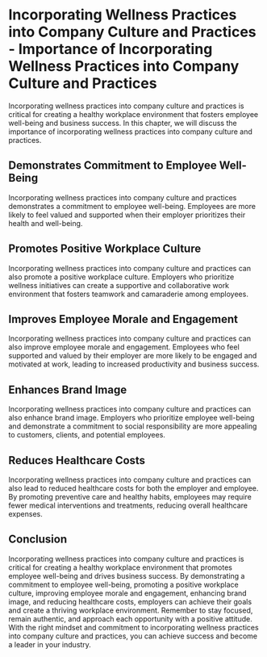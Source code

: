 Incorporating Wellness Practices into Company Culture and Practices - Importance of Incorporating Wellness Practices into Company Culture and Practices
===================================================================================================================================================================

Incorporating wellness practices into company culture and practices is critical for creating a healthy workplace environment that fosters employee well-being and business success. In this chapter, we will discuss the importance of incorporating wellness practices into company culture and practices.

Demonstrates Commitment to Employee Well-Being
----------------------------------------------

Incorporating wellness practices into company culture and practices demonstrates a commitment to employee well-being. Employees are more likely to feel valued and supported when their employer prioritizes their health and well-being.

Promotes Positive Workplace Culture
-----------------------------------

Incorporating wellness practices into company culture and practices can also promote a positive workplace culture. Employers who prioritize wellness initiatives can create a supportive and collaborative work environment that fosters teamwork and camaraderie among employees.

Improves Employee Morale and Engagement
---------------------------------------

Incorporating wellness practices into company culture and practices can also improve employee morale and engagement. Employees who feel supported and valued by their employer are more likely to be engaged and motivated at work, leading to increased productivity and business success.

Enhances Brand Image
--------------------

Incorporating wellness practices into company culture and practices can also enhance brand image. Employers who prioritize employee well-being and demonstrate a commitment to social responsibility are more appealing to customers, clients, and potential employees.

Reduces Healthcare Costs
------------------------

Incorporating wellness practices into company culture and practices can also lead to reduced healthcare costs for both the employer and employee. By promoting preventive care and healthy habits, employees may require fewer medical interventions and treatments, reducing overall healthcare expenses.

Conclusion
----------

Incorporating wellness practices into company culture and practices is critical for creating a healthy workplace environment that promotes employee well-being and drives business success. By demonstrating a commitment to employee well-being, promoting a positive workplace culture, improving employee morale and engagement, enhancing brand image, and reducing healthcare costs, employers can achieve their goals and create a thriving workplace environment. Remember to stay focused, remain authentic, and approach each opportunity with a positive attitude. With the right mindset and commitment to incorporating wellness practices into company culture and practices, you can achieve success and become a leader in your industry.
